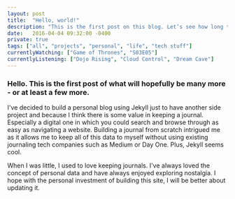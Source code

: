```yaml
---
layout: post
title:  "Hello, world!"
description: "This is the first post on this blog. Let’s see how long this lasts!"
date:   2016-04-04 09:32:00 -0400
private: true
tags: ["all", "projects", "personal", "life", "tech stuff"]
currentlyWatching: ["Game of Thrones", "S03E05"]
currentlyListening: ["Dojo Rising", "Cloud Control", "Dream Cave"]
---
```

### Hello. This is the first post of what will hopefully be many more - or at least a few more. 
I've decided to build a personal blog using Jekyll just to have another side project and because I think there is some value in keeping a journal. Especially a digital one in which you could search and browse through as easy as navigating a website. Building a journal from scratch intrigued me as it allows me to keep all of this data to myself without using existing journaling tech companies such as Medium or Day One.  Plus, Jekyll seems cool.

When I was little, I used to love keeping journals. I've always loved the concept of personal data and have always enjoyed exploring nostalgia. I hope with the personal investment of building this site, I will be better about updating it.